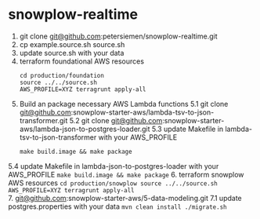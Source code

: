 # snowplow-realtime


1. git clone git@github.com:petersiemen/snowplow-realtime.git
2. cp example.source.sh source.sh
3. update source.sh with your data
4. terraform foundational AWS resources
    ```
    cd production/foundation
    source ../../source.sh
    AWS_PROFILE=XYZ terragrunt apply-all 
    ```
5. Build an package necessary AWS Lambda functions
5.1 git clone git@github.com:snowplow-starter-aws/lambda-tsv-to-json-transformer.git
5.2 git clone git@github.com:snowplow-starter-aws/lambda-json-to-postgres-loader.git
5.3 update Makefile in lambda-tsv-to-json-transformer with your AWS_PROFILE 
    ```
    make build.image && make package
    ```
5.4 update Makefile in lambda-json-to-postgres-loader with your AWS_PROFILE 
    ```
    make build.image && make package
    ```
6. terraform snowplow AWS resources
    ```
    cd production/snowplow
    source ../../source.sh
    AWS_PROFILE=XYZ terragrunt apply-all 
    ```   
7.  git@github.com:snowplow-starter-aws/5-data-modeling.git
7.1 update postgres.properties with your data
    ```
    mvn clean install
    ./migrate.sh
    ``` 